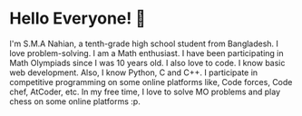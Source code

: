 # Hello Everyone! 👋

<p> I'm S.M.A Nahian, a tenth-grade high school student from Bangladesh. I love problem-solving. I am a Math enthusiast. I have been participating in Math Olympiads since I was 10 years old. I also love to code. I know basic web development. Also, I know Python, C and C++. I participate in competitive programming on some online platforms like, Code forces, Code chef, AtCoder, etc. In my free time, I love to solve MO problems and play chess on some online platforms :p. </p>
